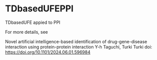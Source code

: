 # TDbasedUFEPPI
TDbasedUFE appied to PPI

For more details, see 

Novel artificial intelligence-based identification of drug-gene-disease interaction using protein-protein interaction
Y-h Taguchi, Turki Turki
doi: https://doi.org/10.1101/2024.06.01.596984

